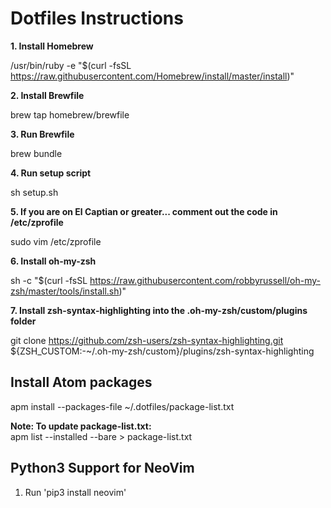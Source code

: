 Dotfiles Instructions
=====================

**1. Install Homebrew**

   /usr/bin/ruby -e "$(curl -fsSL https://raw.githubusercontent.com/Homebrew/install/master/install)"

**2. Install Brewfile**

   brew tap homebrew/brewfile

**3. Run Brewfile**

   brew bundle

**4. Run setup script**

   sh setup.sh

**5. If you are on El Captian or greater... comment out the code in /etc/zprofile**

   sudo vim /etc/zprofile

**6. Install oh-my-zsh**

   sh -c "$(curl -fsSL https://raw.githubusercontent.com/robbyrussell/oh-my-zsh/master/tools/install.sh)"

**7. Install zsh-syntax-highlighting into the .oh-my-zsh/custom/plugins folder**

   git clone https://github.com/zsh-users/zsh-syntax-highlighting.git ${ZSH_CUSTOM:-~/.oh-my-zsh/custom}/plugins/zsh-syntax-highlighting

Install Atom packages
---------------------
   apm install --packages-file ~/.dotfiles/package-list.txt

   **Note: To update package-list.txt:**  
   apm list --installed --bare > package-list.txt

Python3 Support for NeoVim
--------------------------
1. Run 'pip3 install neovim'
